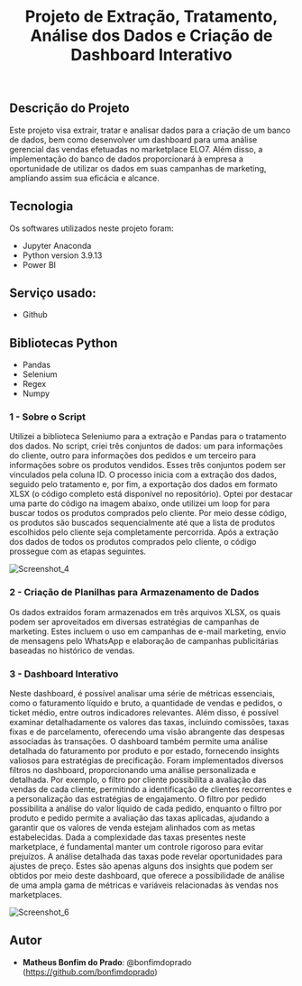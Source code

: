 ### <h1 align="center"> Projeto de Extração, Tratamento, Análise dos Dados e Criação de Dashboard Interativo </h1>







 <br>

## Descrição do Projeto </h1>
Este projeto visa extrair, tratar e analisar dados para a criação de um banco de dados, bem como desenvolver um dashboard para uma análise gerencial das vendas efetuadas no marketplace ELO7. Além disso, a implementação do banco de dados proporcionará à empresa a oportunidade de utilizar os dados em suas campanhas de marketing, ampliando assim sua eficácia e alcance.


## Tecnologia
Os softwares utilizados neste projeto foram:

* Jupyter Anaconda
* Python version  3.9.13
* Power BI


## Serviço usado:
* Github


## Bibliotecas Python
* Pandas
* Selenium
* Regex
* Numpy


### 1 - Sobre o Script

  Utilizei a biblioteca Seleniumo para a extração e  Pandas para o tratamento dos dados. No script, criei três conjuntos de dados: um para informações do cliente, outro para informações dos pedidos e um terceiro para informações sobre os produtos vendidos. Esses três conjuntos podem ser vinculados pela coluna ID. O processo inicia com a extração dos dados, seguido pelo tratamento e, por fim, a exportação dos dados em formato XLSX (o código completo está disponível no repositório). Optei por destacar uma parte do código na imagem abaixo, onde utilizei um loop for para buscar todos os produtos comprados pelo cliente. Por meio desse código, os produtos são buscados sequencialmente até que a lista de produtos escolhidos pelo cliente seja completamente percorrida. Após a extração dos dados de todos os produtos comprados pelo cliente, o código prossegue com as etapas seguintes.

 ![Screenshot_4](https://github.com/bonfimdoprado/ELO7/assets/119675645/1b0520f1-bc8d-4ca2-948c-ac40212d222b)

 


### 2 - Criação de Planilhas para Armazenamento de Dados

  Os dados extraídos foram armazenados em três arquivos XLSX, os quais podem ser aproveitados em diversas estratégias de campanhas de marketing. Estes incluem o uso em campanhas de e-mail marketing, envio de mensagens pelo WhatsApp e elaboração de campanhas publicitárias baseadas no histórico de vendas.



### 3 - Dashboard Interativo

  Neste dashboard, é possível analisar uma série de métricas essenciais, como o faturamento líquido e bruto, a quantidade de vendas e pedidos, o ticket médio, entre outros indicadores relevantes. Além disso, é possível examinar detalhadamente os valores das taxas, incluindo comissões, taxas fixas e de parcelamento, oferecendo uma visão abrangente das despesas associadas às transações. O dashboard também permite uma análise detalhada do faturamento por produto e por estado, fornecendo insights valiosos para estratégias de precificação.
  Foram implementados diversos filtros no dashboard, proporcionando uma análise personalizada e detalhada. Por exemplo, o filtro por cliente possibilita a avaliação das vendas de cada cliente, permitindo a identificação de clientes recorrentes e a personalização das estratégias de engajamento. O filtro por pedido possibilita a análise do valor líquido de cada pedido, enquanto o filtro por produto e pedido permite a avaliação das taxas aplicadas, ajudando a garantir que os valores de venda estejam alinhados com as metas estabelecidas.
  Dada a complexidade das taxas presentes neste marketplace, é fundamental manter um controle rigoroso para evitar prejuízos. A análise detalhada das taxas pode revelar oportunidades para ajustes de preço. Estes são apenas alguns dos insights que podem ser obtidos por meio deste dashboard, que oferece a possibilidade de análise de uma ampla gama de métricas e variáveis relacionadas às vendas nos marketplaces.

![Screenshot_6](https://github.com/bonfimdoprado/ELO7/assets/119675645/36827bf2-bdf7-4f03-8d4d-375e937d6d02)

## Autor

* **Matheus Bonfim do Prado**: @bonfimdoprado (https://github.com/bonfimdoprado)

